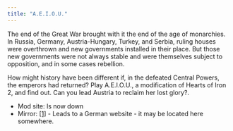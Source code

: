 ```yaml
---
title: "A.E.I.O.U."
---
```


The end of the Great War brought with it the end of the age of
monarchies. In Russia, Germany, Austria-Hungary, Turkey, and Serbia,
ruling houses were overthrown and new governments installed in their
place. But those new governments were not always stable and were
themselves subject to opposition, and in some cases rebellion.

How might history have been different if, in the defeated Central
Powers, the emperors had returned? Play A.E.I.O.U., a modification of
Hearts of Iron 2, and find out. Can you lead Austria to reclaim her lost
glory?.

-   Mod site: Is now down
-   Mirror:
    [\[1\]](http://www.si-games.com/forums/local_links.php?catid=23) -
    Leads to a German website - it may be located here somewhere.
